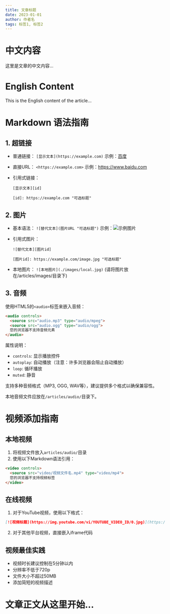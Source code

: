 ```yaml
---
title: 文章标题
date: 2023-01-01
author: 作者名
tags: 标签1, 标签2
---
```


# 中文内容

这里是文章的中文内容...

# English Content

This is the English content of the article...

# Markdown 语法指南

## 1. 超链接

- 普通链接：
  `[显示文本](https://example.com)`
  示例：[百度](https://www.baidu.com)

- 直接URL：
  `<https://example.com>`
  示例：<https://www.baidu.com>

- 引用式链接：
  ```
  [显示文本][id]
  
  [id]: https://example.com "可选标题"
  ```

## 2. 图片

- 基本语法：
  `![替代文本](图片URL "可选标题")`
  示例：![示例图片](https://example.com/image.jpg "图片标题")

- 引用式图片：
  ```
  ![替代文本][图片id]
  
  [图片id]: https://example.com/image.jpg "可选标题"
  ```

- 本地图片：
  `![本地图片](./images/local.jpg)`
  (请将图片放在/articles/images/目录下)

## 3. 音频

使用HTML5的`<audio>`标签来嵌入音频：

```html
<audio controls>
  <source src="audio.mp3" type="audio/mpeg">
  <source src="audio.ogg" type="audio/ogg">
  您的浏览器不支持音频元素
</audio>
```

属性说明：
- `controls`: 显示播放控件
- `autoplay`: 自动播放（注意：许多浏览器会阻止自动播放）
- `loop`: 循环播放
- `muted`: 静音

支持多种音频格式（MP3, OGG, WAV等），建议提供多个格式以确保兼容性。

本地音频文件应放在`/articles/audio/`目录下。

# 视频添加指南

## 本地视频
1. 将视频文件放入`articles/audio/`目录
2. 使用以下Markdown语法引用：
```markdown
<video controls>
  <source src="video/视频文件名.mp4" type="video/mp4">
  您的浏览器不支持视频标签
</video>
```

## 在线视频
1. 对于YouTube视频，使用以下格式：
```markdown
[![视频标题](https://img.youtube.com/vi/YOUTUBE_VIDEO_ID/0.jpg)](https://www.youtube.com/watch?v=YOUTUBE_VIDEO_ID)
```
2. 对于其他平台视频，直接嵌入iframe代码

## 视频最佳实践
- 视频时长建议控制在5分钟以内
- 分辨率不低于720p
- 文件大小不超过50MB
- 添加简短的视频描述

# 文章正文从这里开始...